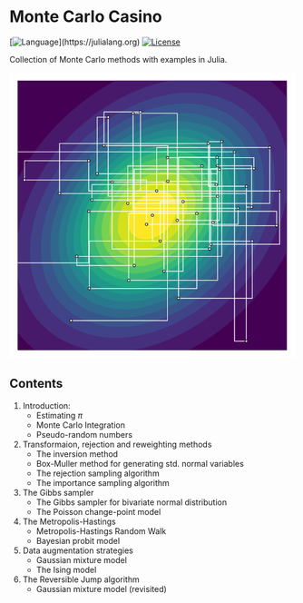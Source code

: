 # Monte Carlo Casino
[![Language](https://img.shields.io/badge/language-Julia_(1.7.0%2B)-green.svg?style=flat-square)](https://julialang.org)
[![License](https://img.shields.io/badge/license-MIT-purple.svg?style=flat-square)](https://opensource.org/licenses/MIT)

Collection of Monte Carlo methods with examples in Julia.

![Logo](https://raw.githubusercontent.com/Kaasiak/MonteCarloCasino/main/source/logo.svg?token=AO5JDHWKRJLN663LRS4V2STBZG7XG)


## Contents
1. Introduction:
    - Estimating $\pi$
    - Monte Carlo Integration
    - Pseudo-random numbers
2. Transformaion, rejection and reweighting methods
    - The inversion method
    - Box-Muller method for generating std. normal variables
    - The rejection sampling algorithm
    - The importance sampling algorithm
3. The Gibbs sampler
    - The Gibbs sampler for bivariate normal distribution
    - The Poisson change-point model
4. The Metropolis-Hastings
    - Metropolis-Hastings Random Walk
    - Bayesian probit model
5. Data augmentation strategies
    - Gaussian mixture model
    - The Ising model
6. The Reversible Jump algorithm
    - Gaussian mixture model (revisited)
    
